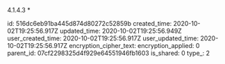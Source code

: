 4.1.4.3 *

id: 516dc6eb91ba445d874d80272c52859b
created_time: 2020-10-02T19:25:56.917Z
updated_time: 2020-10-02T19:25:56.949Z
user_created_time: 2020-10-02T19:25:56.917Z
user_updated_time: 2020-10-02T19:25:56.917Z
encryption_cipher_text: 
encryption_applied: 0
parent_id: 07cf2298325d4f929e64551946fb1603
is_shared: 0
type_: 2